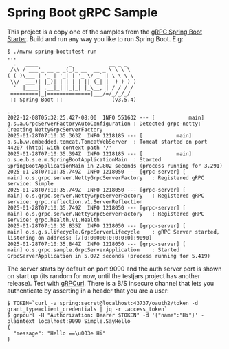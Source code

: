 # Spring Boot gRPC Sample

This project is a copy one of the samples from the [gRPC Spring Boot Starter](https://github.com/yidongnan/grpc-spring-boot-starter/blob/master/examples/local-grpc-server/build.gradle). Build and run any way you like to run Spring Boot. E.g:

```
$ ./mvnw spring-boot:test-run
...
  .   ____          _            __ _ _
 /\\ / ___'_ __ _ _(_)_ __  __ _ \ \ \ \
( ( )\___ | '_ | '_| | '_ \/ _` | \ \ \ \
 \\/  ___)| |_)| | | | | || (_| |  ) ) ) )
  '  |____| .__|_| |_|_| |_\__, | / / / /
 =========|_|==============|___/=/_/_/_/
 :: Spring Boot ::                (v3.5.4)

...
2022-12-08T05:32:25.427-08:00  INFO 551632 --- [           main] g.s.a.GrpcServerFactoryAutoConfiguration : Detected grpc-netty: Creating NettyGrpcServerFactory
2025-01-28T07:10:35.363Z  INFO 1218185 --- [           main] o.s.b.w.embedded.tomcat.TomcatWebServer  : Tomcat started on port 44207 (http) with context path '/'
2025-01-28T07:10:35.394Z  INFO 1218185 --- [           main] o.s.e.b.s.e.m.SpringBootApplicationMain  : Started SpringBootApplicationMain in 2.802 seconds (process running for 3.291)
2025-01-28T07:10:35.749Z  INFO 1218050 --- [grpc-server] [           main] o.s.grpc.server.NettyGrpcServerFactory   : Registered gRPC service: Simple
2025-01-28T07:10:35.749Z  INFO 1218050 --- [grpc-server] [           main] o.s.grpc.server.NettyGrpcServerFactory   : Registered gRPC service: grpc.reflection.v1.ServerReflection
2025-01-28T07:10:35.749Z  INFO 1218050 --- [grpc-server] [           main] o.s.grpc.server.NettyGrpcServerFactory   : Registered gRPC service: grpc.health.v1.Health
2025-01-28T07:10:35.835Z  INFO 1218050 --- [grpc-server] [           main] o.s.g.s.lifecycle.GrpcServerLifecycle    : gRPC Server started, listening on address: [/[0:0:0:0:0:0:0:0]:9090]
2025-01-28T07:10:35.844Z  INFO 1218050 --- [grpc-server] [           main] o.s.grpc.sample.GrpcServerApplication    : Started GrpcServerApplication in 5.072 seconds (process running for 5.419)
```

The server starts by default on port 9090 and the auth server port is shown on start up (its random for now, until the testjars project has another release). Test with [gRPCurl](https://github.com/fullstorydev/grpcurl).  There is a B/S insecure channel that lets you authenticate by asserting in a header that you are a user:

```
$ TOKEN=`curl -v spring:secret@localhost:43737/oauth2/token -d grant_type=client_credentials | jq -r .access_token`
$ grpcurl -H "Authorization: Bearer $TOKEN" -d '{"name":"Hi"}' -plaintext localhost:9090 Simple.SayHello
{
  "message": "Hello ==\u003e Hi"
}
```
